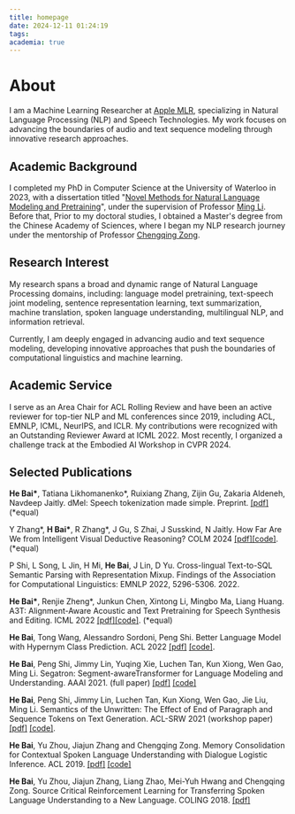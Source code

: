 ```yaml
---
title: homepage
date: 2024-12-11 01:24:19
tags:
academia: true
---
```

# About

I am a Machine Learning Researcher at [Apple MLR](https://machinelearning.apple.com/), specializing in Natural Language Processing (NLP) and Speech Technologies. My work focuses on advancing the boundaries of audio and text sequence modeling through innovative research approaches.

## Academic Background
I completed my PhD in Computer Science at the University of Waterloo in 2023, with a dissertation titled "[Novel Methods for Natural Language Modeling and Pretraining](https://uwspace.uwaterloo.ca/items/7f8262f0-325b-4623-8996-edcd8fdbd780)", under the supervision of Professor [Ming Li](https://scholar.google.ca/citations?user=oGgPXFEAAAAJ&hl=en). Before that,
Prior to my doctoral studies, I obtained a Master's degree from the Chinese Academy of Sciences, where I began my NLP research journey under the mentorship of Professor [Chengqing Zong](https://scholar.google.com.hk/citations?user=l8lvKOQAAAAJ&hl=en).

## Research Interest
My research spans a broad and dynamic range of Natural Language Processing domains, including: language model pretraining, text-speech joint modeling, sentence representation learning, text summarization, machine translation, spoken language understanding, multilingual NLP, and information retrieval. 

Currently, I am deeply engaged in advancing audio and text sequence modeling, developing innovative approaches that push the boundaries of computational linguistics and machine learning.

## Academic Service
I serve as an Area Chair for ACL Rolling Review and have been an active reviewer for top-tier NLP and ML conferences since 2019, including ACL, EMNLP, ICML, NeurIPS, and ICLR. My contributions were recognized with an Outstanding Reviewer Award at ICML 2022. Most recently, I organized a challenge track at the Embodied AI Workshop in CVPR 2024. 

## Selected Publications

**He Bai\***, Tatiana Likhomanenko\*, Ruixiang Zhang, Zijin Gu, Zakaria Aldeneh, Navdeep Jaitly. dMel: Speech tokenization made simple. Preprint.  [[pdf]](https://arxiv.org/abs/2407.15835) (*equal)

Y Zhang\*, **H Bai\***, R Zhang\*, J Gu, S Zhai, J Susskind, N Jaitly. How Far Are We from Intelligent Visual Deductive Reasoning? COLM 2024 [[pdf]](https://arxiv.org/abs/2403.04732)[[code]](https://github.com/apple/ml-rpm-bench). (*equal)

P Shi, L Song, L Jin, H Mi, **He Bai**, J Lin, D Yu. Cross-lingual Text-to-SQL Semantic Parsing with Representation Mixup. Findings of the Association for Computational Linguistics: EMNLP 2022, 5296-5306. 2022.

**He Bai\***, Renjie Zheng\*, Junkun Chen, Xintong Li, Mingbo Ma, Liang Huang. A3T: Alignment-Aware Acoustic and Text Pretraining for Speech Synthesis and Editing.  ICML 2022 [[pdf]](https://arxiv.org/abs/2203.09690)[[code]](https://github.com/richardbaihe/a3t). (*equal)

**He Bai**, Tong Wang, Alessandro Sordoni, Peng Shi. Better Language Model with Hypernym Class Prediction. ACL 2022 [[pdf]](https://openreview.net/pdf?id=YjZH6EpuSY) [[code]](https://github.com/richardbaihe/robustLM).

**He Bai**, Peng Shi, Jimmy Lin, Yuqing Xie, Luchen Tan, Kun Xiong, Wen Gao, Ming Li. Segatron: Segment-awareTransformer for Language Modeling and Understanding. AAAI 2021. (full paper) [[pdf]](https://arxiv.org/abs/2004.14996) [[code]](https://github.com/rsvp-ai/segatron_aaai)

**He Bai**, Peng Shi, Jimmy Lin, Luchen Tan, Kun Xiong, Wen Gao, Jie Liu, Ming Li. Semantics of the Unwritten: The Effect of End of Paragraph and Sequence Tokens on Text Generation. ACL-SRW 2021 (workshop paper) [[pdf]](https://arxiv.org/pdf/2004.02251.pdf) [[code]](https://github.com/rsvp-ai/semantic_unwritten).


**He Bai**, Yu Zhou, Jiajun Zhang and Chengqing Zong. Memory Consolidation for Contextual Spoken Language Understanding with Dialogue Logistic Inference. ACL 2019. [[pdf]](https://arxiv.org/pdf/1906.01788.pdf) [[code]](https://github.com/richardbaihe/conslu)


**He Bai**, Yu Zhou, Jiajun Zhang, Liang Zhao, Mei-Yuh Hwang and Chengqing Zong. Source Critical Reinforcement Learning for Transferring Spoken Language Understanding to a New Language. COLING 2018. [[pdf]](https://arxiv.org/pdf/1808.06167.pdf) 





